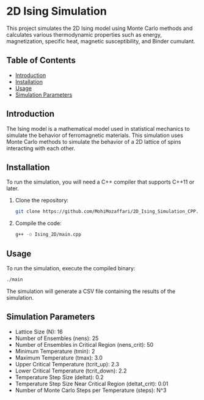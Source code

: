 # 2D Ising Simulation

This project simulates the 2D Ising model using Monte Carlo methods and calculates various thermodynamic properties such as energy, magnetization, specific heat, magnetic susceptibility, and Binder cumulant.

## Table of Contents

- [Introduction](#introduction)
- [Installation](#installation)
- [Usage](#usage)
- [Simulation Parameters](#simulation-parameters)

## Introduction

The Ising model is a mathematical model used in statistical mechanics to simulate the behavior of ferromagnetic materials. This simulation uses Monte Carlo methods to simulate the behavior of a 2D lattice of spins interacting with each other.

## Installation

To run the simulation, you will need a C++ compiler that supports C++11 or later. 

1. Clone the repository:

   ```bash
   git clone https://github.com/MohiMozaffari/2D_Ising_Simulation_CPP.git 
   ```

2. Compile the code:

    ```bash
    g++ -o Ising_2D/main.cpp
    ```

## Usage
To run the simulation, execute the compiled binary:
```bash
./main
```

The simulation will generate a CSV file containing the results of the simulation.

## Simulation Parameters
* Lattice Size (N): 16
* Number of Ensembles (nens): 25
* Number of Ensembles in Critical Region (nens_crit): 50
* Minimum Temperature (tmin): 2
* Maximum Temperature (tmax): 3.0
* Upper Critical Temperature (tcrit_up): 2.3
* Lower Critical Temperature (tcrit_down): 2.2
* Temperature Step Size (deltat): 0.2
* Temperature Step Size Near Critical Region (deltat_crit): 0.01
* Number of Monte Carlo Steps per Temperature (steps): N^3

  


